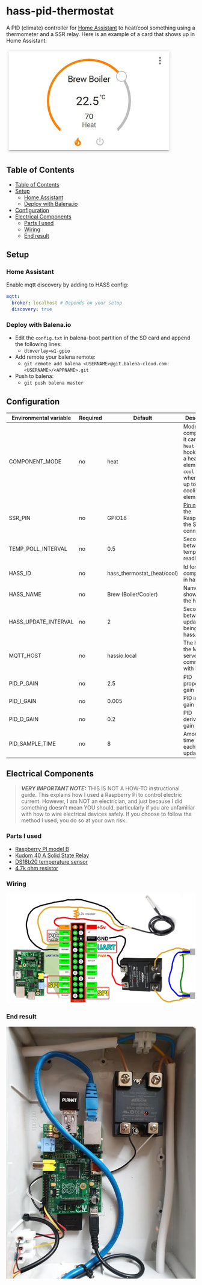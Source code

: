 <h1>hass-pid-thermostat</h1>

A PID (climate) controller for [Home Assistant](https://www.home-assistant.io/) to heat/cool something using a thermometer and a SSR relay. Here is an example of a card that shows up in Home Assistant:

![Card](docs/hass_card.jpg)

## Table of Contents

- [Table of Contents](#table-of-contents)
- [Setup](#setup)
  - [Home Assistant](#home-assistant)
  - [Deploy with Balena.io](#deploy-with-balenaio)
- [Configuration](#configuration)
- [Electrical Components](#electrical-components)
  - [Parts I used](#parts-i-used)
  - [Wiring](#wiring)
  - [End result](#end-result)

## Setup

### Home Assistant

Enable mqtt discovery by adding to HASS config:

```yaml
mqtt:
  broker: localhost # Depends on your setup
  discovery: true
```

### Deploy with Balena.io

* Edit the `config.txt` in balena-boot partition of the SD card and append the following lines:
    * `dtoverlay=w1-gpio`
* Add remote your balena remote:
    * `git remote add balena <USERNAME>@git.balena-cloud.com:<USERNAME>/<APPNAME>.git`
* Push to balena:
    * `git push balena master`

## Configuration

| Environmental variable | Required | Default                     | Description                                                                                                                       |
| ---------------------- | -------- | --------------------------- | --------------------------------------------------------------------------------------------------------------------------------- |
| COMPONENT_MODE         | no       | heat                        | Mode of the component, it can be in `heat` mode hooked up to a heating element or `cool` mode when hooked up to a cooling element |
| SSR_PIN                | no       | GPIO18                      | [Pin name](https://gpiozero.readthedocs.io/en/stable/recipes.html#pin-numbering) on the Raspberry PI the SSR is connected to      |
| TEMP_POLL_INTERVAL     | no       | 0.5                         | Seconds between new temperature readings                                                                                          |
| HASS_ID                | no       | hass_thermostat_(heat/cool) | Id for component in hass.io                                                                                                       |
| HASS_NAME              | no       | Brew (Boiler/Cooler)        | Name that show up in the hass.io UI                                                                                               |
| HASS_UPDATE_INTERVAL   | no       | 2                           | Seconds between updates being sent to hass.io                                                                                     |
| MQTT_HOST              | no       | hassio.local                | The host of the MQTT server to communicate with hass.io                                                                           |
| PID_P_GAIN             | no       | 2.5                         | PID proportional gain                                                                                                             |
| PID_I_GAIN             | no       | 0.005                       | PID integral gain                                                                                                                 |
| PID_D_GAIN             | no       | 0.2                         | PID derivative gain                                                                                                               |
| PID_SAMPLE_TIME        | no       | 8                           | Amount of time between each PID update                                                                                            |

## Electrical Components

> **_VERY IMPORTANT NOTE:_**  THIS IS NOT A HOW-TO instructional guide. This explains how I used a Raspberry Pi to control electric current. However, I am NOT an electrician, and just because I did something doesn’t mean YOU should, particularly if you are unfamiliar with how to wire electrical devices safely. If you choose to follow the method I used, you do so at your own risk.

### Parts I used

* [Raspberry PI model B](https://www.google.com/search?q=Raspberry+PI+Model+B)
* [Kudom 40 A Solid State Relay](https://www.google.com/search?q=Kudom+40+A+Solid+State+Relay)
* [DS18b20 temperature sensor](https://www.google.com/search?q=ds18b20+temperature+sensor)
* [4.7k ohm resistor](https://www.google.com/search?q=4.7k+ohm+resistor)

### Wiring

![Wiring1](docs/wiring1.jpg)

### End result

![Wiring2](docs/wiring2.jpg)